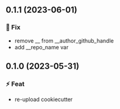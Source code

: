 ## 0.1.1 (2023-06-01)

### 🐞 Fix

- remove __ from __author_github_handle
- add __repo_name var

## 0.1.0 (2023-05-31)

### ⚡ Feat

- re-upload cookiecutter
